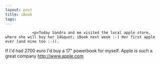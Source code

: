 ```yaml
---
layout: post
title: iBook
tags:
---
```



                <p>Today Sandra and me visited the local apple store, where she will buy her 14&quot; iBook next week :-) Her first apple ever (and mine too :-)).
If I'd had 2700 euro I'd buy a 17&quot; powerbook for myself. Apple is such a great company <a href="http://www.apple.com"><a href="http://www.apple.com">http://www.apple.com</a></a></p>
